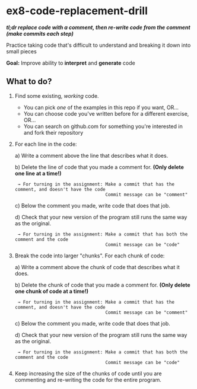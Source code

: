 # ex8-code-replacement-drill

***tl;dr replace code with a comment, then re-write code from the comment (make commits each step)***

Practice taking code that's difficult to understand and breaking it down into small pieces

**Goal:** Improve ability to **interpret** and **generate** code

## What to do?

1. Find some existing, *working* code.

    * You can pick *one* of the examples in this repo if you want, OR...
    * You can choose code you've written before for a different exercise, OR...
    * You can search on github.com for something you're interested in and fork their repository

2. For each line in the code:

    a) Write a comment above the line that describes what it does.
    
    b) Delete the line of code that you made a comment for. **(Only delete one line at a time!)**
    
        → For turning in the assignment: Make a commit that has the comment, and doesn't have the code
                                         Commit message can be "comment"
          
    c) Below the comment you made, write code that does that job.

    d) Check that your new version of the program still runs the same way as the original.
    
        → For turning in the assignment: Make a commit that has both the comment and the code
                                         Commit message can be "code"
                                         
3. Break the code into larger "chunks". For each chunk of code:

    a) Write a comment above the chunk of code that describes what it does.
    
    b) Delete the chunk of code that you made a comment for. **(Only delete one chunk of code at a time!)**
    
        → For turning in the assignment: Make a commit that has the comment, and doesn't have the code
                                         Commit message can be "comment"
          
    c) Below the comment you made, write code that does that job.

    d) Check that your new version of the program still runs the same way as the original.
    
        → For turning in the assignment: Make a commit that has both the comment and the code
                                         Commit message can be "code"
                                         
4. Keep increasing the size of the chunks of code until you are commenting and re-writing the code for the entire program.
